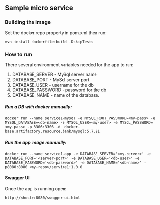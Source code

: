 ## Sample micro service

### Building the image
Set the docker.repo property in pom.xml then run:

```
mvn install dockerfile:build -DskipTests
```

### How to run
There several environment variables needed for the app to run:
1. DATABASE_SERVER - MySql server name
1. DATABASE_PORT - MySql server port
1. DATABASE_USER - username for the db
1. DATABASE_PASSWORD - password for the db
1. DATABASE_NAME - name of the database.

##### Run a DB with docker manually:
```
docker run --name service1-mysql -e MYSQL_ROOT_PASSWORD=<my-pass> -e MYSQL_DATABASE=<db-name> -e MYSQL_USER=<my-user> -e MYSQL_PASSWORD=<my-pass> -p 3306:3306 -d  docker-base.artifactory.resource.bank/mysql:5.7.21
```

##### Run the app image manually:
```
docker run --name service1-app -e DATABASE_SERVER='<my-server>' -e DATABASE_PORT='<server-port>' -e DATABASE_USER='<db-user>' -e DATABASE_PASSWORD='<db-password>' -e DATABASE_NAME='<db-name>' -p8080:8080 <my-repo>/service1:1.0.0
```

#### Swagger UI
Once the app is running open: 
```
http://<host>:8080/swagger-ui.html
```
